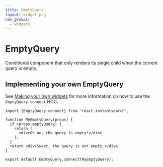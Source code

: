 ```yaml
---
title: EmptyQuery
layout: widget.pug
nav_groups:
  - widgets
---
```


# EmptyQuery

Conditional component that only renders its single child when the current query is empty.

## Implementing your own EmptyQuery

See [Making your own widgets](../Customization.md) for more information on how to use the `EmptyQuery.connect` HOC.

```
import {EmptyQuery.connect} from 'react-instantsearch';

function MyEmptyQuery(props) {
  if (props.emptyQuery) {
    return (
      <div>Oh no, the query is empty!</div>
    );
  }
  return <div>Sweet, the query is not empty.</div>;
}

export default EmptyQuery.connect(MyEmptyQuery);
```
